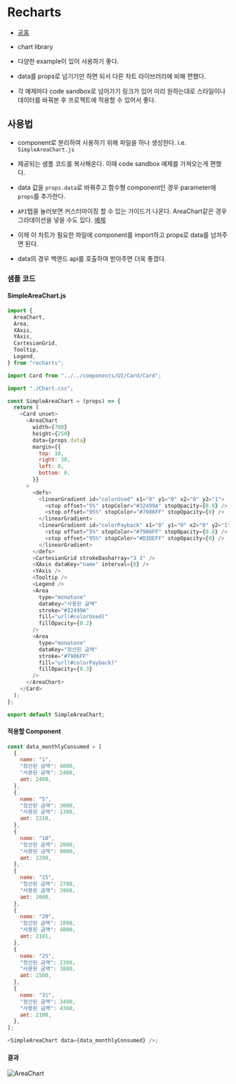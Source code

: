 # Recharts

- [공홈](https://recharts.org/en-US)

- chart library

- 다양한 example이 있어 사용하기 좋다.

- data를 props로 넘기기만 하면 되서 다른 차트 라이브러리에 비해 편했다.

- 각 예제마다 code sandbox로 넘어가기 링크가 있어 미리 원하는대로 스타일이나 데이터를 바꿔본 후 프로젝트에 적용할 수 있어서 좋다.

## 사용법

- component로 분리하여 사용하기 위해 파일을 하나 생성한다.
  i.e. `SimpleAreaChart.js`

- 제공되는 샘플 코드를 복사해온다. 이때 code sandbox 예제를 가져오는게 편했다.

- data 값을 `props.data`로 바꿔주고 함수형 component인 경우 parameter에 `props`를 추가한다.

- `API`탭을 눌러보면 커스터마이징 할 수 있는 가이드가 나온다.
  AreaChart같은 경우 그라데이션을 넣을 수도 있다. [예제](https://recharts.org/en-US/api/AreaChart)

- 이제 이 차트가 필요한 파일에 component를 import하고 props로 data를 넘겨주면 된다.

- data의 경우 백엔드 api를 호출하여 받아주면 더욱 좋겠다.

### 샘플 코드

#### SimpleAreaChart.js

```javascript
import {
  AreaChart,
  Area,
  XAxis,
  YAxis,
  CartesianGrid,
  Tooltip,
  Legend,
} from "recharts";

import Card from "../../components/UI/Card/Card";

import "./Chart.css";

const SimpleAreaChart = (props) => {
  return (
    <Card unset>
      <AreaChart
        width={700}
        height={250}
        data={props.data}
        margin={{
          top: 10,
          right: 30,
          left: 0,
          bottom: 0,
        }}
      >
        <defs>
          <linearGradient id="colorUsed" x1="0" y1="0" x2="0" y2="1">
            <stop offset="5%" stopColor="#32499A" stopOpacity={0.8} />
            <stop offset="95%" stopColor="#7986FF" stopOpacity={0} />
          </linearGradient>
          <linearGradient id="colorPayback" x1="0" y1="0" x2="0" y2="1">
            <stop offset="5%" stopColor="#7986FF" stopOpacity={0.8} />
            <stop offset="95%" stopColor="#D3DEFF" stopOpacity={0} />
          </linearGradient>
        </defs>
        <CartesianGrid strokeDasharray="3 3" />
        <XAxis dataKey="name" interval={0} />
        <YAxis />
        <Tooltip />
        <Legend />
        <Area
          type="monotone"
          dataKey="사용된 금액"
          stroke="#32499A"
          fill="url(#colorUsed)"
          fillOpacity={0.2}
        />
        <Area
          type="monotone"
          dataKey="정산된 금액"
          stroke="#7986FF"
          fill="url(#colorPayback)"
          fillOpacity={0.3}
        />
      </AreaChart>
    </Card>
  );
};

export default SimpleAreaChart;
```

#### 적용할 Component

```javascript
const data_monthlyConsumed = [
  {
    name: "1",
    "정산된 금액": 4000,
    "사용된 금액": 2400,
    amt: 2400,
  },
  {
    name: "5",
    "정산된 금액": 3000,
    "사용된 금액": 1398,
    amt: 2210,
  },
  {
    name: "10",
    "정산된 금액": 2000,
    "사용된 금액": 9800,
    amt: 2290,
  },
  {
    name: "15",
    "정산된 금액": 2780,
    "사용된 금액": 3908,
    amt: 2000,
  },
  {
    name: "20",
    "정산된 금액": 1890,
    "사용된 금액": 4800,
    amt: 2181,
  },
  {
    name: "25",
    "정산된 금액": 2390,
    "사용된 금액": 3800,
    amt: 2500,
  },
  {
    name: "31",
    "정산된 금액": 3490,
    "사용된 금액": 4300,
    amt: 2100,
  },
];

<SimpleAreaChart data={data_monthlyConsumed} />;
```

#### 결과

![AreaChart](https://user-images.githubusercontent.com/22411481/118508555-44958c80-b76a-11eb-9642-bf45ae6345b1.png)
